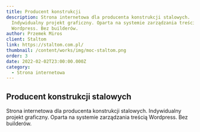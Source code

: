```yaml
---
title: Producent konstrukcji
description: Strona internetowa dla producenta konstrukcji stalowych.
  Indywidualny projekt graficzny. Oparta na systemie zarządzania treścią
  Wordpress. Bez builderów.
author: Przemek Miros
client: Staltom
link: https://staltom.com.pl/
thumbnail: /content/works/img/moc-staltom.png
order: 3
date: 2022-02-02T23:00:00.000Z
category:
  - Strona internetowa
---
```


## Producent konstrukcji stalowych

Strona internetowa dla producenta konstrukcji stalowych. Indywidualny projekt graficzny. Oparta na systemie zarządzania treścią Wordpress. Bez builderów.
